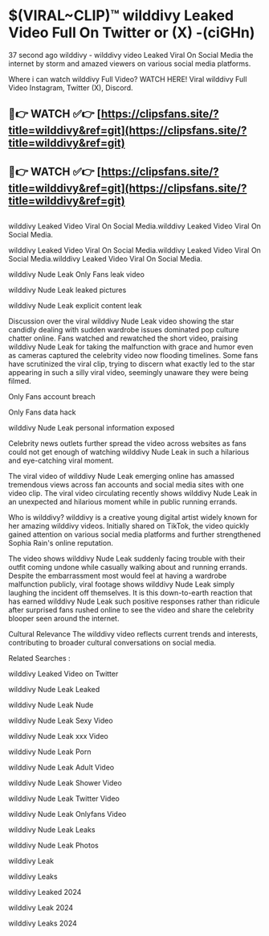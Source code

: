 # $(VIRAL~CLIP)™ wilddivy Leaked Video Full On Twitter or (X) -(ciGHn)
37 second ago wilddivy - wilddivy video Leaked Viral On Social Media the internet by storm and amazed viewers on various social media platforms.

Where i can watch wilddivy Full Video? WATCH HERE! Viral wilddivy Full Video Instagram, Twitter (X), Discord.

## 🔴👉 WATCH ✅👉 [https://clipsfans.site/?title=wilddivy&ref=git](https://clipsfans.site/?title=wilddivy&ref=git)
## 🔴👉 WATCH ✅👉 [https://clipsfans.site/?title=wilddivy&ref=git](https://clipsfans.site/?title=wilddivy&ref=git)
##
wilddivy Leaked Video Viral On Social Media.wilddivy Leaked Video Viral On Social Media.

wilddivy Leaked Video Viral On Social Media.wilddivy Leaked Video Viral On Social Media.wilddivy Leaked Video Viral On Social Media.

wilddivy Nude Leak Only Fans leak video

wilddivy Nude Leak leaked pictures

wilddivy Nude Leak explicit content leak

Discussion over the viral wilddivy Nude Leak video showing the star candidly dealing with sudden wardrobe issues dominated pop culture chatter online. Fans watched and rewatched the short video, praising wilddivy Nude Leak for taking the malfunction with grace and humor even as cameras captured the celebrity video now flooding timelines. Some fans have scrutinized the viral clip, trying to discern what exactly led to the star appearing in such a silly viral video, seemingly unaware they were being filmed.


Only Fans account breach

Only Fans data hack

wilddivy Nude Leak personal information exposed

Celebrity news outlets further spread the video across websites as fans could not get enough of watching wilddivy Nude Leak in such a hilarious and eye-catching viral moment.


The viral video of wilddivy Nude Leak emerging online has amassed tremendous views across fan accounts and social media sites with one video clip. The viral video circulating recently shows wilddivy Nude Leak in an unexpected and hilarious moment while in public running errands.


Who is wilddivy? wilddivy is a creative young digital artist widely known for her amazing wilddivy videos. Initially shared on TikTok, the video quickly gained attention on various social media platforms and further strengthened Sophia Rain's online reputation.

The video shows wilddivy Nude Leak suddenly facing trouble with their outfit coming undone while casually walking about and running errands. Despite the embarrassment most would feel at having a wardrobe malfunction publicly, viral footage shows wilddivy Nude Leak simply laughing the incident off themselves. It is this down-to-earth reaction that has earned wilddivy Nude Leak such positive responses rather than ridicule after surprised fans rushed online to see the video and share the celebrity blooper seen around the internet.

Cultural Relevance The wilddivy video reflects current trends and interests, contributing to broader cultural conversations on social media.

Related Searches :

wilddivy Leaked Video on Twitter

wilddivy Nude Leak Leaked

wilddivy Nude Leak Nude

wilddivy Nude Leak Sexy Video

wilddivy Nude Leak xxx Video

wilddivy Nude Leak Porn

wilddivy Nude Leak Adult Video

wilddivy Nude Leak Shower Video

wilddivy Nude Leak Twitter Video

wilddivy Nude Leak Onlyfans Video

wilddivy Nude Leak Leaks

wilddivy Nude Leak Photos

wilddivy Leak

wilddivy Leaks

wilddivy Leaked 2024

wilddivy Leak 2024

wilddivy Leaks 2024
